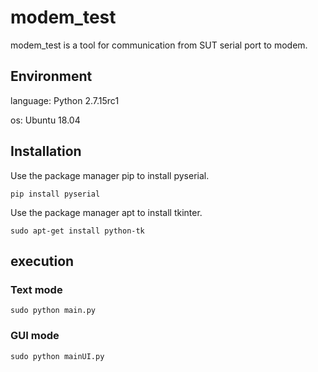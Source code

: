 # modem_test
modem_test is a tool for communication from SUT serial port to modem.

## Environment
language:	Python 2.7.15rc1

os: Ubuntu 18.04

## Installation
Use the package manager pip to install pyserial.

    pip install pyserial
Use the package manager apt to install tkinter.

    sudo apt-get install python-tk

## execution
### Text mode
    sudo python main.py

### GUI mode
    sudo python mainUI.py
